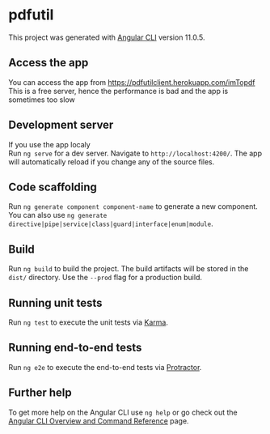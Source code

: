 # pdfutil

This project was generated with [Angular CLI](https://github.com/angular/angular-cli) version 11.0.5.

## Access the app

You can access the app from https://pdfutilclient.herokuapp.com/imTopdf  
This is a free server, hence the performance is bad and the app is sometimes too slow

## Development server

If you use the app localy  
Run `ng serve` for a dev server. Navigate to `http://localhost:4200/`. The app will automatically reload if you change any of the source files.  


## Code scaffolding

Run `ng generate component component-name` to generate a new component. You can also use `ng generate directive|pipe|service|class|guard|interface|enum|module`.

## Build

Run `ng build` to build the project. The build artifacts will be stored in the `dist/` directory. Use the `--prod` flag for a production build.

## Running unit tests

Run `ng test` to execute the unit tests via [Karma](https://karma-runner.github.io).

## Running end-to-end tests

Run `ng e2e` to execute the end-to-end tests via [Protractor](http://www.protractortest.org/).

## Further help

To get more help on the Angular CLI use `ng help` or go check out the [Angular CLI Overview and Command Reference](https://angular.io/cli) page.

